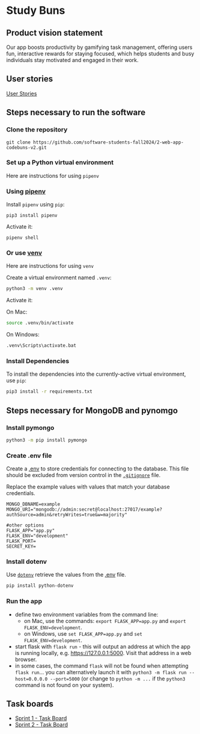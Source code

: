 # Study Buns

## Product vision statement

Our app boosts productivity by gamifying task management, offering users fun, interactive rewards for staying focused, which helps students and busy individuals stay motivated and engaged in their work.

## User stories

[User Stories](https://github.com/software-students-fall2024/2-web-app-codebuns-v2/issues?q=is%3Aclosed+is%3Aissue+label%3A%22user+story%22+)

## Steps necessary to run the software

### Clone the repository

```
git clone https://github.com/software-students-fall2024/2-web-app-codebuns-v2.git
```

### Set up a Python virtual environment

Here are instructions for using `pipenv`

### Using [pipenv](https://pypi.org/project/pipenv/)

Install `pipenv` using `pip`:

```
pip3 install pipenv
```

Activate it:

```
pipenv shell
```

### Or use [venv](https://docs.python.org/3/library/venv.html)

Here are instructions for using `venv`

Create a virtual environment named `.venv`:

```bash
python3 -m venv .venv
```

Activate it:

On Mac:

```bash
source .venv/bin/activate
```

On Windows:

```bash
.venv\Scripts\activate.bat
```

### Install Dependencies

To install the dependencies into the currently-active virtual environment, use `pip`:

```bash
pip3 install -r requirements.txt
```

## Steps necessary for MongoDB and pynomgo

### Install pymongo

```bash
python3 -m pip install pymongo
```

### Create .env file

Create a [.env](https://knowledge.kitchen/content/courses/software-engineering/slides/flask-pymongo/#combined) to store credentials for connecting to the database. This file should be excluded from version control in the [`.gitignore`](.gitignore) file.

Replace the example values with values that match your database credentials.

```
MONGO_DBNAME=example
MONGO_URI="mongodb://admin:secret@localhost:27017/example?authSource=admin&retryWrites=true&w=majority"

#other options
FLASK_APP="app.py"
FLASK_ENV="development"
FLASK_PORT=
SECRET_KEY=
```

### Install dotenv

Use [`dotenv`](https://pypi.org/project/python-dotenv/) retrieve the values from the [.env](https://knowledge.kitchen/content/courses/software-engineering/slides/flask-pymongo/#combined) file.

```bash
pip install python-dotenv
```

### Run the app

- define two environment variables from the command line:
  - on Mac, use the commands: `export FLASK_APP=app.py` and `export FLASK_ENV=development`.
  - on Windows, use `set FLASK_APP=app.py` and `set FLASK_ENV=development`.
- start flask with `flask run` - this will output an address at which the app is running locally, e.g. https://127.0.0.1:5000. Visit that address in a web browser.
- in some cases, the command `flask` will not be found when attempting `flask run`... you can alternatively launch it with `python3 -m flask run --host=0.0.0.0 --port=5000` (or change to `python -m ...` if the `python3` command is not found on your system).

## Task boards

* [Sprint 1 - Task Board](https://github.com/orgs/software-students-fall2024/projects/43)
* [Sprint 2 - Task Board](https://github.com/orgs/software-students-fall2024/projects/90/views/1)
